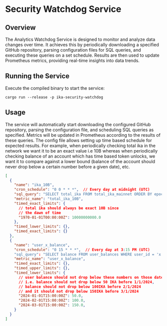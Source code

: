# Security Watchdog Service

## Overview
The Analytics Watchdog Service is designed to monitor and analyze data changes over time. It achieves this by periodically downloading a specified GitHub repository, parsing configuration files for SQL queries, and executing these queries on a set schedule. Results are then used to update Prometheus metrics, providing real-time insights into data trends.

## Running the Service
Execute the compiled binary to start the service:
```shell
cargo run --release -p ika-security-watchdog
```
## Usage
The service will automatically start downloading the configured GitHub repository, parsing the configuration file, and scheduling SQL queries as specified. Metrics will be updated in Prometheus according to the results of these queries.
The config file allows setting up time based schedule for expected results. For example, when periodically checking total ika in the network we want it to be an exact value i.e 10B whereas when periodically checking balance of an account
which has time based token unlocks, we want it to compare against a lower bound (balance of the account should never drop below a certain number before a given date), etc.

```json lines
[
  {
    "name": "ika_10B",
    "cron_schedule": "0 0 * * *",  // Every day at midnight (UTC)
    "sql_query": "SELECT total_ika FROM total_ika_mainnet ORDER BY epoch DESC LIMIT 1",
    "metric_name": "total_ika_10B",
    "timed_exact_limits": {
      // total ika should always be exact 10B since
      // the dawn of time
      "1970-01-01T00:00:00Z": 10000000000.0
    },
    "timed_lower_limits": {},
    "timed_exact_limits": {}
  },
  {
    "name": "user_x_balance",
    "cron_schedule": "0 15 * * *",  // Every day at 3:15 PM (UTC)
    "sql_query": "SELECT balance FROM user_balances WHERE user_id = 'x' LIMIT 1",
    "metric_name": "user_x_balance",
    "timed_exact_limits": {},
    "timed_upper_limits": {},
    "timed_lower_limits": {
      // user balance should not drop below these numbers on those dates
      // i.e. balance should not drop below 50 IKA before 1/1/2024,
      // balance should not drop below 100IKA before 2/1/2024
      // and it should not drop below 150IKA before 3/1/2024
      "2024-01-01T15:00:00Z": 50.0,
      "2024-02-01T15:00:00Z": 100.0,
      "2024-03-01T15:00:00Z": 150.0,
    }
  }
]
```